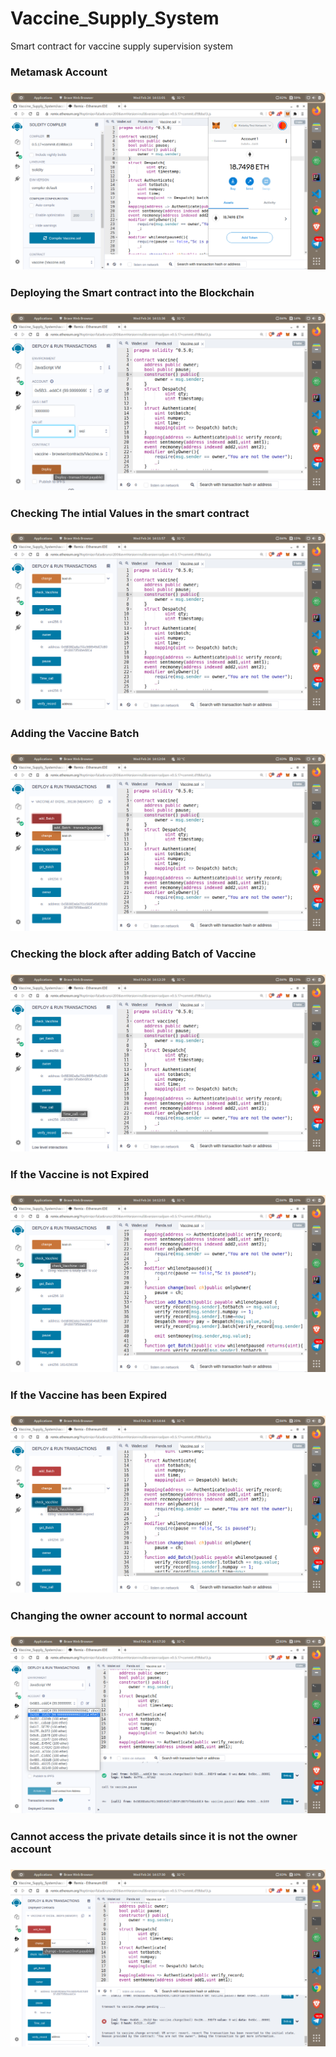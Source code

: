 # Vaccine_Supply_System
Smart contract for vaccine supply supervision system
<h3>Metamask Account<h3>
<img src="smartcontract_images/Metamask_account.png">
<h3>Deploying the Smart contract into the Blockchain<h3>
<img src="smartcontract_images/Deploying_vaccine_batch.png">
<h3>Checking The intial Values in the smart contract<h3>  
<img src="smartcontract_images/Checking_initial_values.png">
<h3>Adding the Vaccine Batch<h3>
<img src="smartcontract_images/Adding_batch.png">
<h3>Checking the block after adding Batch of Vaccine<h3>
<img src="smartcontract_images/Checking_after_adding.png">
<h3>If the Vaccine is not Expired<h3>
<img src="smartcontract_images/Safe_vaccine.png">
<h3>If the Vaccine has been Expired<h3> 
<img src="smartcontract_images/Expired_vaccine.png">
<h3>Changing the owner account to normal account<h3>
<img src="smartcontract_images/Owner_acc_change.png">
<h3>Cannot access the private details since it is not the owner account<h3>  
<img src="smartcontract_images/Not_owner.png">

